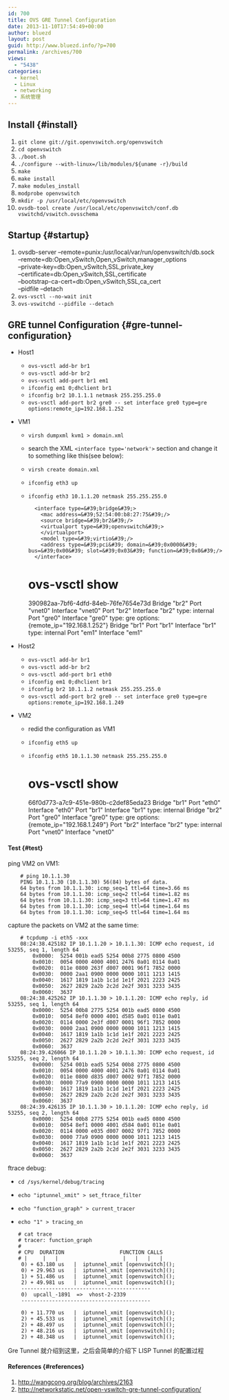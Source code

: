 ```yaml
---
id: 700
title: OVS GRE Tunnel Configuration
date: 2013-11-10T17:54:49+00:00
author: bluezd
layout: post
guid: http://www.bluezd.info/?p=700
permalink: /archives/700
views:
  - "5438"
categories:
  - kernel
  - Linux
  - networking
  - 系统管理
---
```

## Install {#install}

<ol style="list-style-type: decimal">
  <li>
    <code>git clone git://git.openvswitch.org/openvswitch</code>
  </li>
  <li>
    <code>cd openvswitch</code>
  </li>
  <li>
    <code>./boot.sh</code>
  </li>
  <li>
    <code>./configure --with-linux=/lib/modules/${uname -r}/build</code>
  </li>
  <li>
    <code>make</code>
  </li>
  <li>
    <code>make install</code>
  </li>
  <li>
    <code>make modules_install</code>
  </li>
  <li>
    <code>modprobe openvswitch</code>
  </li>
  <li>
    <code>mkdir -p /usr/local/etc/openvswitch</code>
  </li>
  <li>
    <code>ovsdb-tool create /usr/local/etc/openvswitch/conf.db vswitchd/vswitch.ovsschema</code>
  </li>
</ol>

## Startup {#startup}

<ol style="list-style-type: decimal">
  <li>
    ovsdb-server &#8211;remote=punix:/usr/local/var/run/openvswitch/db.sock <br /> &#8211;remote=db:Open_vSwitch,Open_vSwitch,manager_options <br /> &#8211;private-key=db:Open_vSwitch,SSL,private_key <br /> &#8211;certificate=db:Open_vSwitch,SSL,certificate <br /> &#8211;bootstrap-ca-cert=db:Open_vSwitch,SSL,ca_cert <br /> &#8211;pidfile &#8211;detach
  </li>
  <li>
    <code>ovs-vsctl --no-wait init</code>
  </li>
  <li>
    <code>ovs-vswitchd --pidfile --detach</code>
  </li>
</ol>

## GRE tunnel Configuration {#gre-tunnel-configuration}

  * Host1 
      * `ovs-vsctl add-br br1`
      * `ovs-vsctl add-br br2`
      * `ovs-vsctl add-port br1 em1`
      * `ifconfig em1 0;dhclient br1`
      * `ifconfig br2 10.1.1.1 netmask 255.255.255.0`
      * `ovs-vsctl add-port br2 gre0 -- set interface gre0 type=gre options:remote_ip=192.168.1.252`
  * VM1 
      * `virsh dumpxml kvm1 > domain.xml`
      * search the XML `<interface type='network'>` section and change it to something like this(see below):
      * `virsh create domain.xml`
      * `ifconfig eth3 up`
      * `ifconfig eth3 10.1.1.20 netmask 255.255.255.0`

              <interface type=&#39;bridge&#39;>
                <mac address=&#39;52:54:00:b8:27:75&#39;/>
                <source bridge=&#39;br2&#39;/>
                <virtualport type=&#39;openvswitch&#39;>
                </virtualport> 
                <model type=&#39;virtio&#39;/> 
                <address type=&#39;pci&#39; domain=&#39;0x0000&#39; bus=&#39;0x00&#39; slot=&#39;0x03&#39; function=&#39;0x0&#39;/> 
              </interface> 

        # ovs-vsctl show
        390982aa-7bf6-4dfd-84eb-76fe7654e73d
            Bridge "br2"
            Port "vnet0"
                Interface "vnet0"
            Port "br2"
                Interface "br2"
                type: internal
            Port "gre0"
                Interface "gre0"
                type: gre
                options: {remote_ip="192.168.1.252"}
            Bridge "br1"
            Port "br1"
                Interface "br1"
                type: internal
            Port "em1"
                Interface "em1"

  * Host2 
      * `ovs-vsctl add-br br1`
      * `ovs-vsctl add-br br2`
      * `ovs-vsctl add-port br1 eth0`
      * `ifconfig em1 0;dhclient br1`
      * `ifconfig br2 10.1.1.2 netmask 255.255.255.0`
      * `ovs-vsctl add-port br2 gre0 -- set interface gre0 type=gre options:remote_ip=192.168.1.249`
  * VM2 
      * redid the configuration as VM1
      * `ifconfig eth5 up`
      * `ifconfig eth5 10.1.1.30 netmask 255.255.255.0`

        # ovs-vsctl show
        66f0d773-a7c9-451e-980b-c2def85eda23
            Bridge "br1"
            Port "eth0"
                Interface "eth0"
            Port "br1"
                Interface "br1"
                type: internal
            Bridge "br2"
            Port "gre0"
                Interface "gre0"
                type: gre
                options: {remote_ip="192.168.1.249"}
            Port "br2"
                Interface "br2"
                type: internal
            Port "vnet0"
                Interface "vnet0"

#### Test {#test}

ping VM2 on VM1:

        # ping 10.1.1.30
        PING 10.1.1.30 (10.1.1.30) 56(84) bytes of data.
        64 bytes from 10.1.1.30: icmp_seq=1 ttl=64 time=3.66 ms
        64 bytes from 10.1.1.30: icmp_seq=2 ttl=64 time=1.82 ms
        64 bytes from 10.1.1.30: icmp_seq=3 ttl=64 time=1.47 ms
        64 bytes from 10.1.1.30: icmp_seq=4 ttl=64 time=1.64 ms
        64 bytes from 10.1.1.30: icmp_seq=5 ttl=64 time=1.64 ms

capture the packets on VM2 at the same time:

        # tcpdump -i eth5 -xxx    
        08:24:38.425182 IP 10.1.1.20 > 10.1.1.30: ICMP echo request, id 53255, seq 1, length 64
            0x0000:  5254 001b ead5 5254 00b8 2775 0800 4500
            0x0010:  0054 0000 4000 4001 2476 0a01 0114 0a01
            0x0020:  011e 0800 263f d007 0001 96f1 7852 0000
            0x0030:  0000 2aa1 0900 0000 0000 1011 1213 1415
            0x0040:  1617 1819 1a1b 1c1d 1e1f 2021 2223 2425
            0x0050:  2627 2829 2a2b 2c2d 2e2f 3031 3233 3435
            0x0060:  3637
        08:24:38.425262 IP 10.1.1.30 > 10.1.1.20: ICMP echo reply, id 53255, seq 1, length 64
            0x0000:  5254 00b8 2775 5254 001b ead5 0800 4500
            0x0010:  0054 8ef0 0000 4001 d585 0a01 011e 0a01
            0x0020:  0114 0000 2e3f d007 0001 96f1 7852 0000
            0x0030:  0000 2aa1 0900 0000 0000 1011 1213 1415
            0x0040:  1617 1819 1a1b 1c1d 1e1f 2021 2223 2425
            0x0050:  2627 2829 2a2b 2c2d 2e2f 3031 3233 3435
            0x0060:  3637
        08:24:39.426066 IP 10.1.1.20 > 10.1.1.30: ICMP echo request, id 53255, seq 2, length 64
            0x0000:  5254 001b ead5 5254 00b8 2775 0800 4500
            0x0010:  0054 0000 4000 4001 2476 0a01 0114 0a01
            0x0020:  011e 0800 d835 d007 0002 97f1 7852 0000
            0x0030:  0000 77a9 0900 0000 0000 1011 1213 1415
            0x0040:  1617 1819 1a1b 1c1d 1e1f 2021 2223 2425
            0x0050:  2627 2829 2a2b 2c2d 2e2f 3031 3233 3435
            0x0060:  3637
        08:24:39.426135 IP 10.1.1.30 > 10.1.1.20: ICMP echo reply, id 53255, seq 2, length 64
            0x0000:  5254 00b8 2775 5254 001b ead5 0800 4500
            0x0010:  0054 8ef1 0000 4001 d584 0a01 011e 0a01
            0x0020:  0114 0000 e035 d007 0002 97f1 7852 0000
            0x0030:  0000 77a9 0900 0000 0000 1011 1213 1415
            0x0040:  1617 1819 1a1b 1c1d 1e1f 2021 2223 2425
            0x0050:  2627 2829 2a2b 2c2d 2e2f 3031 3233 3435
            0x0060:  3637
    

ftrace debug:

  * `cd /sys/kernel/debug/tracing`
  * `echo "iptunnel_xmit" > set_ftrace_filter`
  * `echo "function_graph" > current_tracer`
  * `echo "1" > tracing_on`

        # cat trace
        # tracer: function_graph
        #
        # CPU  DURATION                  FUNCTION CALLS
        # |     |   |                     |   |   |   |
         0) + 63.180 us   |  iptunnel_xmit [openvswitch]();
         0) + 29.963 us   |  iptunnel_xmit [openvswitch]();
         1) + 51.486 us   |  iptunnel_xmit [openvswitch]();
         2) + 49.981 us   |  iptunnel_xmit [openvswitch]();
         ------------------------------------------
         0)  upcall_-1891  =>  vhost-2-2339 
         ------------------------------------------
    
         0) + 11.770 us   |  iptunnel_xmit [openvswitch]();
         2) + 45.533 us   |  iptunnel_xmit [openvswitch]();
         2) + 48.497 us   |  iptunnel_xmit [openvswitch]();
         2) + 48.216 us   |  iptunnel_xmit [openvswitch]();
         2) + 48.348 us   |  iptunnel_xmit [openvswitch]();

Gre Tunnel 就介绍到这里，之后会简单的介绍下 LISP Tunnel 的配置过程

#### References {#references}

<ol style="list-style-type: decimal">
  <li>
    <a href="http://wangcong.org/blog/archives/2163">http://wangcong.org/blog/archives/2163</a>
  </li>
  <li>
    <a href="http://networkstatic.net/open-vswitch-gre-tunnel-configuration/">http://networkstatic.net/open-vswitch-gre-tunnel-configuration/</a>
  </li>
</ol>